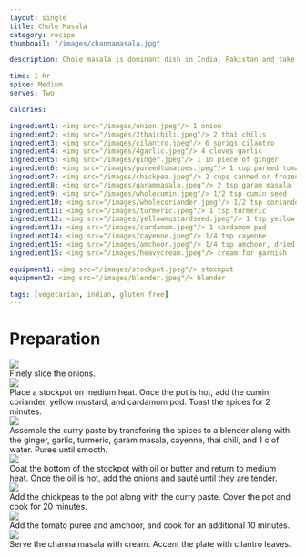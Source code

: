 ```yaml
---
layout: single
title: Chole Masala
category: recipe
thumbnail: "/images/channamasala.jpg"

description: Chole masala is dominant dish in India, Pakistan and take out menus; and every home varies in the adaptation of this popular vegetarian dish. The chickpea dish can be served dry, or in a curry sauce, served at any time of the day, and can include chicken or potatoes. With each rendition, the essentials of the dish stay the same, chickpeas or *chole* simmered with tomatoes, onions and spices that are crave-worthy. While this recipe may not be traditional, it is delicious.

time: 1 hr
spice: Medium
serves: Two

calories:

ingredient1: <img src="/images/onion.jpeg"/> 1 onion
ingredient2: <img src="/images/2thaichili.jpeg"/> 2 thai chilis
ingredient3: <img src="/images/cilantro.jpeg"/> 6 sprigs cilantro
ingredient4: <img src="/images/4garlic.jpeg"/> 4 cloves garlic
ingredient5: <img src="/images/ginger.jpeg"/> 1 in piece of ginger
ingredient6: <img src="/images/pureedtomatoes.jpeg"/> 1 cup pureed tomatoes
ingredient7: <img src="/images/chickpea.jpeg"/> 2 cups canned or frozen chickpeas
ingredient8: <img src="/images/garammasala.jpeg"/> 2 tsp garam masala
ingredient9: <img src="/images/wholecumin.jpeg"/> 1/2 tsp cumin seed
ingredient10: <img src="/images/wholecoriander.jpeg"/> 1/2 tsp coriander seed
ingredient11: <img src="/images/turmeric.jpeg"/> 1 tsp turmeric
ingredient12: <img src="/images/yellowmustardseed.jpeg"/> 1 tsp yellow mustard seed
ingredient13: <img src="/images/cardamom.jpeg"/> 1 cardamom pod
ingredient14: <img src="/images/cayenne.jpeg"/> 1/4 tsp cayenne
ingredient15: <img src="/images/amchoor.jpeg"/> 1/4 tsp amchoor, dried mango powder
ingredient15: <img src="/images/heavycream.jpeg"/> cream for garnish

equipment1: <img src="/images/stockpot.jpeg"/> stockpot
equipment2: <img src="/images/blender.jpeg"/> blender

tags: [vegetarian, indian, gluten free]
---
```


<div id="preparation">
<h1>Preparation</h1>
</div>

<div id="instruction">
<div id="image"><img src="/images/channamasala1.jpeg"/> </div>
<div id="step">Finely slice the onions.</div>
</div>

<div id="instruction">
<div id="image"><img src="/images/channamasala2.jpeg"/> </div>
<div id="step">Place a stockpot on medium heat. Once the pot is hot, add the cumin, coriander, yellow mustard, and cardamom pod. Toast the spices for 2 minutes.</div>
</div>

<div id="instruction">
<div id="image"><img src="/images/channamasala3.jpeg"/> </div>
<div id="step">Assemble the curry paste by transfering the spices to a blender along with the ginger, garlic, turmeric, garam masala, cayenne, thai chili, and 1 c of water. Puree until smooth.</div>
</div>

<div id="instruction">
<div id="image"><img src="/images/channamasala4.jpeg"/> </div>
<div id="step">Coat the bottom of the stockpot with oil or butter and return to medium heat. Once the oil is hot, add the onions and sauté until they are tender.</div>
</div>

<div id="instruction">
<div id="image"><img src="/images/channamasala5.jpeg"/> </div>
<div id="step">Add the chickpeas to the pot along with the curry paste. Cover the pot and cook for 20 minutes.</div>
</div>

<div id="instruction">
<div id="image"><img src="/images/channamasala6.jpeg"/> </div>
<div id="step">Add the tomato puree and amchoor,  and cook for an additional 10 minutes.</div>
</div>

<div id="instruction">
<div id="image"><img src="/images/channamasala7.jpeg"/> </div>
<div id="step">Serve the channa masala with cream. Accent the plate with cilantro leaves.</div>
</div>
